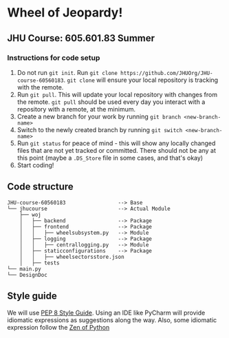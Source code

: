# Wheel of Jeopardy!
## JHU Course: 605.601.83 Summer

### Instructions for code setup

1. Do not run `git init`. Run `git clone https://github.com/JHUOrg/JHU-course-60560183`. `git clone` will ensure your local repository is tracking with the remote.
2. Run `git pull`. This will update your local repository with changes from the remote. `git pull` should be used every day you interact with a repository with a remote, at the minimum. 
3. Create a new branch for your work by running `git branch <new-branch-name>`
4. Switch to the newly created branch by running `git switch <new-branch-name>`
5. Run `git status` for peace of mind - this will show any locally changed files that are not yet tracked or committed. There should not be any at this point (maybe a `.DS_Store` file in some cases, and that's okay)
6. Start coding!

## Code structure

```
JHU-course-60560183                 --> Base
└── jhucourse                       --> Actual Module
    ├── woj             
    │   ├── backend                 --> Package
    │   ├── frontend                --> Package
    │   │   ├── wheelsubsystem.py   --> Module
    │   ├── logging                 --> Package
    │   │   ├── centrallogging.py   --> Module
    │   ├── staticconfigurations    --> Package
    │   │   ├── wheelsectorsstore.json
    │   ├── tests
└── main.py
└── DesignDoc
```

## Style guide
We will use [PEP 8 Style Guide](https://peps.python.org/pep-0008/#introduction). Using an IDE like PyCharm will provide idiomatic expressions as suggestions along the way.
Also, some idiomatic expression follow the [Zen of Python](https://peps.python.org/pep-0020/)
